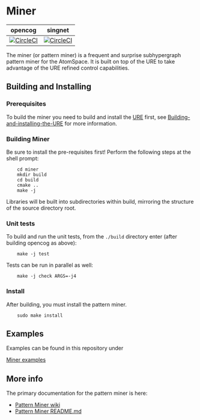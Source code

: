 # Miner

opencog | singnet
------- | -------
[![CircleCI](https://circleci.com/gh/opencog/miner.svg?style=svg)](https://circleci.com/gh/opencog/miner) | [![CircleCI](https://circleci.com/gh/singnet/miner.svg?style=svg)](https://circleci.com/gh/singnet/miner)

The miner (or pattern miner) is a frequent and surprise subhypergraph
pattern miner for the AtomSpace. It is built on top of the URE to take
advantage of the URE refined control capabilities.

## Building and Installing

### Prerequisites

To build the miner you need to build and install the
[URE](https://wiki.opencog.org/w/URE) first, see
[Building-and-installing-the-URE](https://github.com/opencog/ure#building-and-installing)
for more information.

### Building Miner

Be sure to install the pre-requisites first!
Perform the following steps at the shell prompt:
```
    cd miner
    mkdir build
    cd build
    cmake ..
    make -j
```
Libraries will be built into subdirectories within build, mirroring
the structure of the source directory root.

### Unit tests

To build and run the unit tests, from the `./build` directory enter
(after building opencog as above):
```
    make -j test
```
Tests can be run in parallel as well:
```
    make -j check ARGS=-j4
```

### Install

After building, you must install the pattern miner.
```
    sudo make install
```

## Examples

Examples can be found in this repository under

[Miner examples](examples/miner)

## More info

The primary documentation for the pattern miner is here:

* [Pattern Miner wiki](https://wiki.opencog.org/w/Pattern_miner)
* [Pattern Miner README.md](opencog/miner/README.md)
